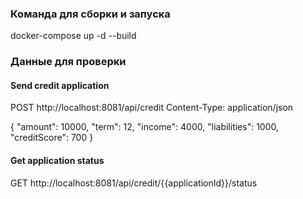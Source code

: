 ### Команда для сборки и запуска
docker-compose up -d --build

### Данные для проверки
#### Send credit application
POST http://localhost:8081/api/credit
Content-Type: application/json

{
  "amount": 10000,
  "term": 12,
  "income": 4000,
  "liabilities": 1000,
  "creditScore": 700
}

#### Get application status
GET http://localhost:8081/api/credit/{{applicationId}}/status
